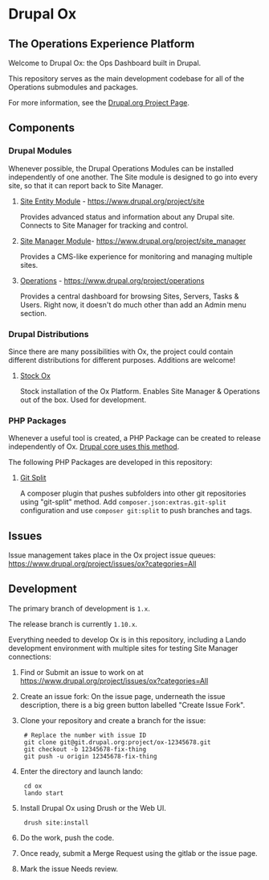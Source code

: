 # Drupal Ox
## The Operations Experience Platform

Welcome to Drupal Ox: the Ops Dashboard built in Drupal.

This repository serves as the main development codebase for all of the Operations submodules and packages.

For more information, see the [Drupal.org Project Page](https://www.drupal.org/project/ox).

## Components

### Drupal Modules

Whenever possible, the Drupal Operations Modules can be installed independently of one another. The Site module is designed to go into every site, so that it can report back to Site Manager.

1. [Site Entity Module](https://www.drupal.org/project/site) - https://www.drupal.org/project/site

   Provides advanced status and information about any Drupal site. Connects to Site Manager for tracking and control.

2. [Site Manager Module](https://www.drupal.org/project/site_manager)- https://www.drupal.org/project/site_manager

   Provides a CMS-like experience for monitoring and managing multiple sites.

3. [Operations](https://www.drupal.org/project/site) - https://www.drupal.org/project/operations

   Provides a central dashboard for browsing Sites, Servers, Tasks & Users. Right now, it doesn't do much other than add an Admin menu section.

### Drupal Distributions

Since there are many possibilities with Ox, the project could contain different distributions for different purposes. Additions are welcome!

1. [Stock Ox](https://www.drupal.org/project/ox_stock)

   Stock installation of the Ox Platform. Enables Site Manager & Operations out of the box. Used for development.

### PHP Packages

Whenever a useful tool is created, a PHP Package can be created to release independently of Ox. [Drupal core uses this method](https://git.drupalcode.org/project/drupal/-/tree/11.x/composer/Plugin).

The following PHP Packages are developed in this repository:

1. [Git Split](composer/Plugin/GitSplit)

   A composer plugin that pushes subfolders into other git repositories using "git-split" method. Add `composer.json:extras.git-split` configuration and use `composer git:split` to push branches and tags.

## Issues

Issue management takes place in the Ox project issue queues: https://www.drupal.org/project/issues/ox?categories=All


## Development

The primary branch of development is `1.x`. 

The release branch is currently `1.10.x`. 

Everything needed to develop Ox is in this repository, including a Lando development environment with multiple sites for testing Site Manager connections:

1. Find or Submit an issue to work on at https://www.drupal.org/project/issues/ox?categories=All

1. Create an issue fork: On the issue page, underneath the issue description, there is a big green button labelled "Create Issue Fork".

2. Clone your repository and create a branch for the issue:

        # Replace the number with issue ID        
        git clone git@git.drupal.org:project/ox-12345678.git
        git checkout -b 12345678-fix-thing
        git push -u origin 12345678-fix-thing
    
3. Enter the directory and launch lando:

        cd ox
        lando start

4. Install Drupal Ox using Drush or the Web UI.

        drush site:install

5. Do the work, push the code.
6. Once ready, submit a Merge Request using the gitlab or the issue page.
7. Mark the issue Needs review.

